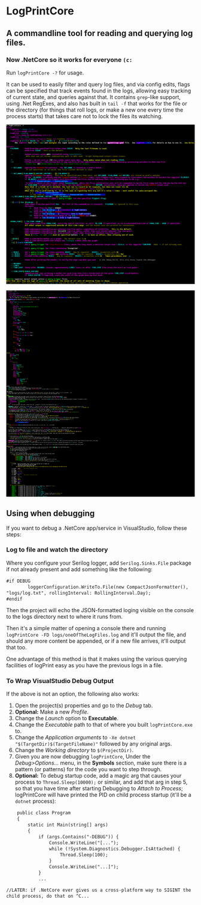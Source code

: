 # LogPrintCore
## A commandline tool for reading and querying log files.
### Now .NetCore so it works for everyone `(c:`

Run `logPrintCore -?` for usage.

It can be used to easily filter and query log files, and via config edits, flags can be specified that track events found in the logs, allowing easy tracking of current state, and queries against that.
It contains `grep`-like support, using .Net RegExes, and also has built in `tail -f` that works for the file or the directory (for things that roll logs, or make a new one every time the process starts) that takes care not to lock the files its watching.

![logPrintCore -?](docs.png)


![logPrintCore --config](config.png)

## Using when debugging

If you want to debug a .NetCore app/service in VisualStudio, follow these steps:

### Log to file and watch the directory

Where you configure your Serilog logger, add `Serilog.Sinks.File` package if not already present and add something like the following:
```
#if DEBUG
		loggerConfiguration.WriteTo.File(new CompactJsonFormatter(), "logs/log.txt", rollingInterval: RollingInterval.Day);
#endif
```

Then the project will echo the JSON-formatted loging visible on the console to the logs directory next to where it runs from.

Then it's a simple matter of opening a console there and running `logPrintCore -FD logs/oneOfTheLogFiles.log` and it'll output the file, and should any more content be appended, or if a new file arrives, it'll output that too.

One advantage of this method is that it makes using the various querying facilities of logPrint easy as you have the previous logs in a file.

### To Wrap VisualStudio Debug Output

If the above is not an option, the following also works:

1. Open the project(s) properties and go to the *Debug* tab.
2. **Optional:** Make a new _Profile_.
3. Change the _Launch_ option to **Executable**.
4. Change the _Executable_ path to that of where you built `logPrintCore.exe` to.
5. Change the _Application arguments_ to `-Xe dotnet "$(TargetDir)$(TargetFileName)"` followed by any original args.
6. Change the _Working directory_ to `$(ProjectDir)`.
7. Given you are now debugging `logPrintCore`, Under the *Debug>Options...* menu, in the **Symbols** section, make sure there is a pattern (or patterns) for the code you want to step through.
8. **Optional:** To debug startup code, add a magic arg that causes your process to `Thread.Sleep(10000);` or similar, and add that arg in step 5, so that you have time after starting Debugging to *Attach to Process*; logPrintCore will have printed the PID on child process startup (it'll be a `dotnet` process):
```
	public class Program
	{
		static int Main(string[] args)
		{
			if (args.Contains("-DEBUG")) {
				Console.WriteLine("[...");
				while (!System.Diagnostics.Debugger.IsAttached) {
					Thread.Sleep(100);
				}
				Console.WriteLine("...]");
			}
			...
```

```
//LATER: if .NetCore ever gives us a cross-platform way to SIGINT the child process, do that on ^C...
```
